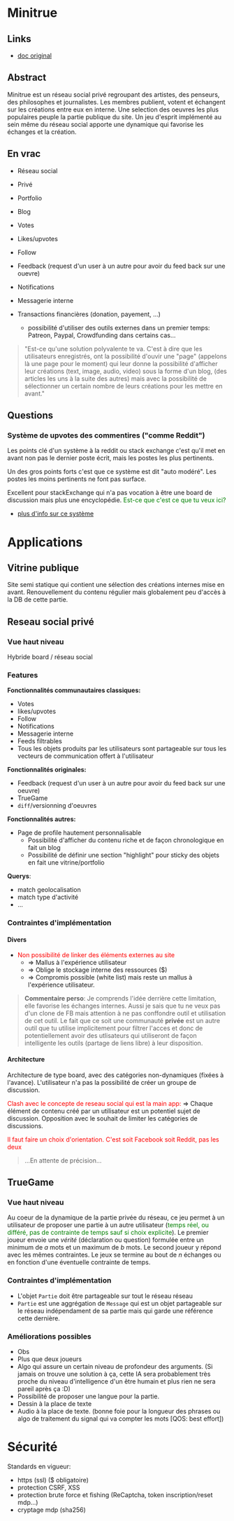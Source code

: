 # Minitrue

## Links

* [doc original](https://docs.google.com/document/d/1AcVB2a68YHTU2iRsqCZD25fYDofjoib9ijSqoMVE-Do/edit?usp=sharing)

## Abstract

Minitrue est un réseau social privé regroupant des artistes, des penseurs, des philosophes et journalistes. Les membres publient, votent et échangent sur les créations entre eux en interne. Une selection des oeuvres les plus populaires peuple la partie publique du site. Un jeu d'esprit implémenté au sein même du réseau social apporte une dynamique qui favorise les échanges et la création.

## En vrac

* Réseau social
* Privé
* Portfolio
* Blog
* Votes
* Likes/upvotes
* Follow
* Feedback (request d'un user à un autre pour avoir du feed back sur une ouevre)
* Notifications
* Messagerie interne 

* Transactions financières (donation, payement, ...)
    * possibilité d'utiliser des outils externes dans un premier temps: Patreon, Paypal, Crowdfunding dans certains cas...

> "Est-ce qu'une solution polyvalente te va. C'est à dire que les utilisateurs enregistrés, ont la possibilité d'ouvir une "page" (appelons là une page pour le moment) qui leur donne la possibilité d'afficher leur créations (text, image, audio, video) sous la forme d'un blog, (des articles les uns à la suite des autres) mais avec la possibilité de sélectionner un certain nombre de leurs créations pour les mettre en avant."




## Questions

### **Système de upvotes des commentires ("comme Reddit")**

Les points clé d'un système à la reddit ou stack exchange c'est qu'il met en avant non pas le dernier poste écrit, mais les postes les plus pertinents.

Un des gros points forts c'est que ce système est dit "auto modéré". Les postes les moins pertinents ne font pas surface. 

Excellent pour stackExchange qui n'a pas vocation à être une board de discussion mais plus une encyclopédie. <span style="color:green"> Est-ce que c'est ce que tu veux ici?</span>

* [plus d'info sur ce système](https://en.wikipedia.org/wiki/Stack_Overflow)

# Applications

## Vitrine publique

Site semi statique qui contient une sélection des créations internes mise en avant. Renouvellement du contenu régulier mais globalement peu d'accès à la DB de cette partie.

## Reseau social privé

### Vue haut niveau

Hybride board / réseau social

### Features

**Fonctionnalités communautaires classiques:**
* Votes 
* likes/upvotes
* Follow
* Notifications
* Messagerie interne 
* Feeds filtrables
* Tous les objets produits par les utilisateurs sont partageable sur tous les vecteurs de communication offert à l'utilisateur

**Fonctionnalités originales:**
* Feedback (request d'un user à un autre pour avoir du feed back sur une oeuvre)
* TrueGame
* `diff`/versionning d'oeuvres 

**Fonctionnalités autres:**
* Page de profile hautement personnalisable
    * Possibilité d'afficher du contenu riche et de façon chronologique en fait un blog
    * Possibilité de définir une section "highlight" pour sticky des objets en fait une vitrine/portfolio

**Querys**:
* match geolocalisation
* match type d'activité
* ...



### Contraintes d'implémentation

#### Divers

* <span style="color:red"> Non possibilité de linker des éléments externes au site </span>
    * $\Rightarrow$ Mallus à l'expérience utilisateur
    * $\Rightarrow$ Oblige le stockage interne des ressources ($)
    * $\Rightarrow$ Compromis possible (white list) mais 
    reste un mallus à l'expérience utilisateur.




> **Commentaire perso**: Je comprends l'idée derrière cette limitation, elle favorise les échanges internes. Aussi je sais que tu ne veux pas d'un clone de FB mais attention à ne pas conffondre outil et utilisation de cet outil. Le fait que ce soit une communauté **privée** est un autre outil que tu utilise implicitement pour filtrer l'acces et donc de potentiellement avoir des utlisateurs qui utiliseront de façon intelligente les outils (partage de liens libre) à leur disposition.

#### Architecture

Architecture de type board, avec des catégories non-dynamiques (fixées à l'avance). L'utilisateur n'a pas la possibilité de créer un groupe de discussion.

<span style="color:red"> Clash avec le concepte de reseau social qui est la main app: </span> 
$\Rightarrow$ Chaque élément de contenu créé par un utilisateur est un potentiel sujet de discussion. Opposition avec le souhait de limiter les catégories de discussions.

<span style="color:red"> Il faut faire un choix d'orientation. C'est soit Facebook soit Reddit, pas les deux </span> 

> ...En attente de précision...



## TrueGame

### Vue haut niveau
Au coeur de la dynamique de la partie privée du réseau, ce jeu permet à un utilisateur de proposer une partie à un autre utilisateur (<span style="color:green">temps réel, ou différé, pas de contrainte de temps sauf si choix explicite</span>). Le premier joueur envoie une _vérité_ (déclaration ou question) formulée entre un minimum de $a$ mots et un maximum de $b$ mots. Le second joueur y répond avec les mêmes contraintes. Le jeux se termine au bout de $n$ échanges ou en fonction d'une éventuelle contrainte de temps.

### Contraintes d'implémentation

* L'objet `Partie` doit être partageable sur tout le réseau réseau 
* `Partie` est une aggrégation de `Message` qui est un objet partageable sur le réseau indépendament de sa partie mais qui garde une référence cette dernière.


### Améliorations possibles

* Obs
* Plus que deux joueurs
* Algo qui assure un certain niveau de profondeur des arguments. (Si jamais on trouve une solution à ça, cette IA sera probablement très proche du niveau d'intelligence d'un être humain et plus rien ne sera pareil après ça :D)
* Possibilité de proposer une langue pour la partie.
* Dessin à la place de texte
* Audio à la place de texte. (bonne foie pour la longueur des phrases ou algo de traitement du signal qui va compter les mots [QOS: best effort])


# Sécurité

Standards en vigueur: 
* https (ssl) ($ obligatoire)
* protection CSRF, XSS
* protection brute force et fishing (ReCaptcha, token inscription/reset mdp...)
* cryptage mdp (sha256)
